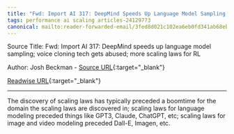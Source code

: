 ```yaml
---
title: "Fwd: Import AI 317: DeepMind Speeds Up Language Model Sampling; Voice Cloning Tech Gets Abused; More Scaling Laws for RL (471678778)"
tags: performance ai scaling articles-24129773
canonical: mailto:reader-forwarded-email/3fed8d021c102ea6eb0fd341ab68ebfd
---
```


Source Title: Fwd: Import AI 317: DeepMind speeds up language model sampling; voice cloning tech gets abused; more scaling laws for RL

Author: Josh Beckman - [Source URL](mailto:reader-forwarded-email/3fed8d021c102ea6eb0fd341ab68ebfd){:target="_blank"}

[Readwise URL](https://readwise.io/open/471678778){:target="_blank"}

---

The discovery of scaling laws has typically preceded a boomtime for the domain the scaling laws are discovered in; scaling laws for language modeling preceded things like GPT3, Claude, ChatGPT, etc; scaling laws for image and video modeling preceded Dall-E, Imagen, etc.
